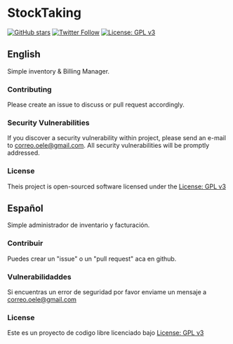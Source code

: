 # StockTaking

[![GitHub stars](https://img.shields.io/github/stars/badges/shields.svg?style=social&label=Star)](https://github.com/oele-code/stocktaking)
[![Twitter Follow](https://img.shields.io/twitter/follow/espadrine.svg?style=social&label=Follow)](https://twitter.com/oele_co)
[![License: GPL v3](https://img.shields.io/badge/License-GPL%20v3-blue.svg)](http://www.gnu.org/licenses/gpl-3.0)

## English

Simple inventory & Billing Manager.

### Contributing

Please create an issue to discuss or pull request accordingly.

### Security Vulnerabilities

If you discover a security vulnerability within project, please send an e-mail to correo.oele@gmail.com. All security vulnerabilities will be promptly addressed.

### License

Theis project is open-sourced software licensed under the [License: GPL v3](http://www.gnu.org/licenses/gpl-3.0)

## Español

Simple administrador de inventario y facturación.

### Contribuir

Puedes crear un "issue" o un "pull request" aca en github.

### Vulnerabilidaddes

Si encuentras un error de seguridad por favor enviame un mensaje a correo.oele@gmail.com

### License

Este es un proyecto de codigo libre licenciado bajo [License: GPL v3](http://www.gnu.org/licenses/gpl-3.0)
